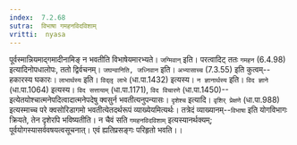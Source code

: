 ```yaml
---
index:  7.2.68
sutra:  विभाषा गमहनविदविशाम्
vritti:  nyasa
---
```


पूर्वस्मान्नियमाद्गमादीनामिङ् न भवतीति विभाषेयमारभ्यते। `जग्मिवान्` इति। परत्वादिट् ततः `गमहन` (6.4.98) इत्यादिनोपधालोपः, ततो द्विर्वचनम्। `जघन्वानिति, जध्निवान` इति। `अभ्यासाच्च` (7.3.55) इति कुत्वम्--हकारस्य घकारः। `लाभार्थस्य` इति। `विद्लृ लाभे` (धा.पा.1432) इत्यस्य। `न ज्ञानार्थस्य` इति। `विद ज्ञाने` (धा.पा.1064) इत्यस्य। `विद सत्तायाम्` (धा.पा.1171), `विद विचारणे` (धा.पा.1450)--इत्येतयोश्चात्मनेपदित्वादात्मनेपदेषु क्वसुर्न भवतीत्यनुपन्यासः।
`दृशेश्च` इत्यादि। `वृशिर् प्रेक्षणे` (धा.पा.988) इत्यस्माच्च परे क्वसोरिडागमो भवतीत्येतदर्थरूपं व्याख्येयमित्यर्थः। तत्रेदं व्याख्यानम्--`विभाषा` इति योगविभागः क्रियते, तेन दृशेरपि भविष्यतीति। न चैवं सति `गमहनविदविशाम्` इत्यस्यानर्थक्यम्; पूर्वयोगस्यासर्ववषयत्वसूचनात्। एवं ह्यतिप्रसङ्गः परिहृतो भवति।।

